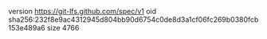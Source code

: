 version https://git-lfs.github.com/spec/v1
oid sha256:232f8e9ac4312945d804bb90d6754c0de8d3a1cf06fc269b0380fcb153e489a6
size 4766
